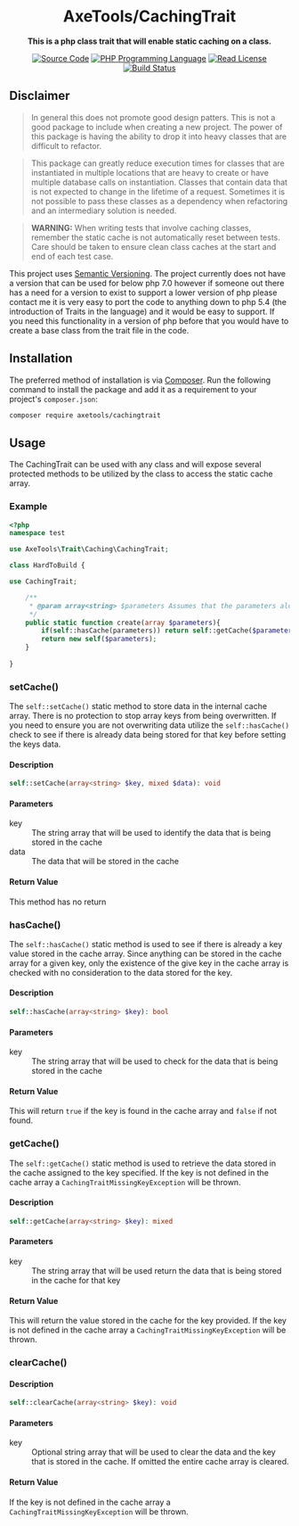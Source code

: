 <h1 align="center">AxeTools/CachingTrait</h1>

<p align="center">
    <strong>This is a php class trait that will enable static caching on a class.</strong>
</p>

<p align="center">
    <a href="https://github.com/AxeTools/CachingTrait"><img src="https://img.shields.io/badge/source-AxeTools/cachingTrait-blue.svg?style=flat-square" alt="Source Code"></a>
    <a href="https://php.net"><img src="https://img.shields.io/packagist/php-v/AxeTools/CachingTrait.svg?style=flat-square&colorB=%238892BF" alt="PHP Programming Language"></a>
    <a href="https://github.com/AxeTools/CachingTrait/blob/1.x/LICENSE"><img src="https://img.shields.io/packagist/l/AxeTools/CachingTrait.svg?style=flat-square&colorB=darkcyan" alt="Read License"></a>
    <a href="https://github.com/AxeTools/CachingTrait/actions/workflows/php.yml"><img src="https://img.shields.io/github/actions/workflow/status/AxeTools/CachingTrait/php.yml?branch=1.x&logo=github&style=flat-square" alt="Build Status"></a>
</p>

## Disclaimer
>
> In general this does not promote good design patters.  This is not a good package to include when creating a new project.  The power of this package is having the ability to drop it into heavy classes that are difficult to refactor.

>
> This package can greatly reduce execution times for classes that are instantiated in multiple locations that are heavy to create or have multiple database calls on instantiation.  Classes that contain data that is not expected to change in the lifetime of a request.  Sometimes it is not possible to pass these classes as a dependency when refactoring and an intermediary solution is needed.

>
> <b>WARNING:</b> When writing tests that involve caching classes, remember the static cache is not automatically reset between tests.  Care should be taken to ensure clean class caches at the start and end of each test case.

This project uses [Semantic Versioning][].  The project currently does not have a version that can be used for below 
php 7.0 however if someone out there has a need for a version to exist to support a lower version of php 
please contact me it is very easy to port the code to anything down to php 5.4 (the introduction of Traits in the 
language) and it would be easy to support.  If you need this functionality in a version of php before that you would 
have to create a base class from the trait file in the code.

## Installation

The preferred method of installation is via [Composer][]. Run the following command to install the package and add it as
a requirement to your project's `composer.json`:

```bash
composer require axetools/cachingtrait
```

## Usage

The CachingTrait can be used with any class and will expose several protected methods to be utilized by the class to access the static cache array.

### Example
```php
<?php
namespace test

use AxeTools\Trait\Caching\CachingTrait;

class HardToBuild {

use CachingTrait;

    /**
     * @param array<string> $parameters Assumes that the parameters alone can uniquely recall the same object.
     */
    public static function create(array $parameters){
        if(self::hasCache(parameters)) return self::getCache($parameters);
        return new self($parameters);
    }
    
}
```

### setCache()

The `self::setCache()` static method to store data in the internal cache array.  There is no protection to stop 
array keys from being overwritten.  If you need to ensure you are not overwriting data utilize the `self::hasCache()
` check to see if there is already data being stored for that key before setting the keys data.

#### Description
```php
self::setCache(array<string> $key, mixed $data): void
```

#### Parameters
<dl>
<dt>key</dt>
<dd>The string array that will be used to identify the data that is being stored in the cache</dd>

<dt>data</dt>
<dd>The data that will be stored in the cache</dd>
</dl>

#### Return Value
This method has no return

### hasCache()

The `self::hasCache()` static method is used to see if there is already a key value stored in the cache array. Since 
anything can be stored in the cache array for a given key, only the existence of the give key in the cache 
array is checked with no consideration to the data stored for the key.

#### Description
```php
self::hasCache(array<string> $key): bool
```

#### Parameters
<dl>
<dt>key</dt>
<dd>The string array that will be used to check for the data that is being stored in the cache</dd>
</dl>

#### Return Value

This will return `true` if the key is found in the cache array and `false` if not found.

### getCache()

The `self::getCache()` static method is used to retrieve the data stored in the cache assigned to the key specified. 
If the key is not defined in the cache array a `CachingTraitMissingKeyException` will be thrown.

#### Description
```php
self::getCache(array<string> $key): mixed
```

#### Parameters
<dl>
<dt>key</dt>
<dd>The string array that will be used return the data that is being stored in the cache for that key</dd>
</dl>

#### Return Value

This will return the value stored in the cache for the key provided.  If the key is not defined in the cache array a 
`CachingTraitMissingKeyException` will be thrown.

### clearCache()
#### Description
```php
self::clearCache(array<string> $key): void
```

#### Parameters
<dl>
<dt>key</dt>
<dd>Optional string array that will be used to clear the data and the key that is stored in the cache.  If omitted 
the entire cache array is cleared.</dd>
</dl>

#### Return Value
If the key is not defined in the cache array a `CachingTraitMissingKeyException` will be thrown.

[composer]: http://getcomposer.org/
[semantic versioning]: https://semver.org/spec/v2.0.0.html